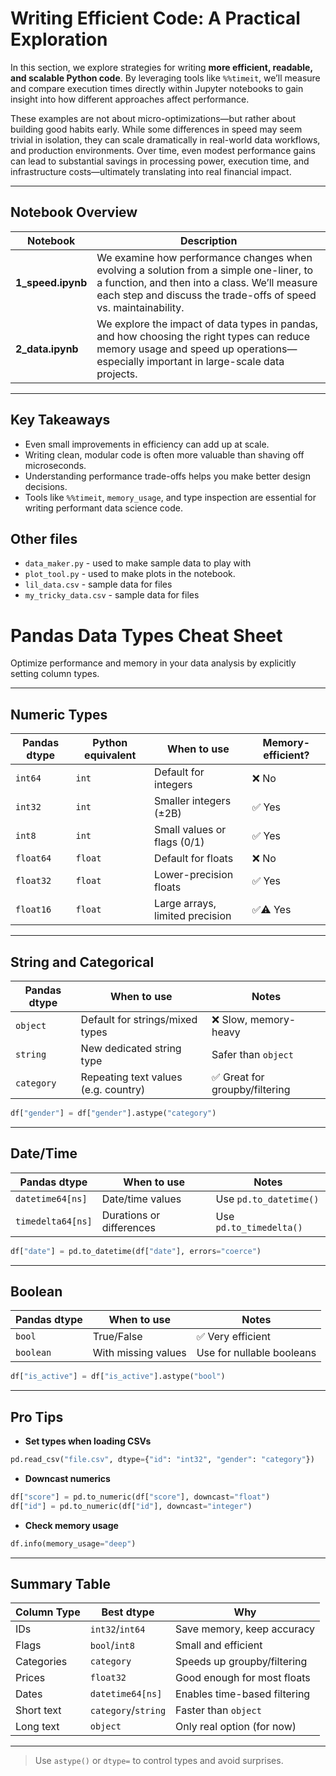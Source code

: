 # Writing Efficient Code: A Practical Exploration

In this section, we explore strategies for writing **more efficient, readable, and scalable Python code**. By leveraging tools like `%%timeit`, we’ll measure and compare execution times directly within Jupyter notebooks to gain insight into how different approaches affect performance.

These examples are not about micro-optimizations—but rather about building good habits early. While some differences in speed may seem trivial in isolation, they can scale dramatically in real-world data workflows, and production environments. Over time, even modest performance gains can lead to substantial savings in processing power, execution time, and infrastructure costs—ultimately translating into real financial impact.


---

## Notebook Overview

| Notebook         | Description |
|------------------|-------------|
| **1_speed.ipynb** | We examine how performance changes when evolving a solution from a simple one-liner, to a function, and then into a class. We’ll measure each step and discuss the trade-offs of speed vs. maintainability. |
| **2_data.ipynb**  | We explore the impact of data types in pandas, and how choosing the right types can reduce memory usage and speed up operations—especially important in large-scale data projects. |

---

## Key Takeaways

- Even small improvements in efficiency can add up at scale.
- Writing clean, modular code is often more valuable than shaving off microseconds.
- Understanding performance trade-offs helps you make better design decisions.
- Tools like `%%timeit`, `memory_usage`, and type inspection are essential for writing performant data science code.

## Other files 
- `data_maker.py` - used to make sample data to play with 
- `plot_tool.py` - used to make plots in the notebook.
- `lil_data.csv` - sample data for files
- `my_tricky_data.csv` - sample data for files

# Pandas Data Types Cheat Sheet

Optimize performance and memory in your data analysis by explicitly setting column types.

---

## Numeric Types

| Pandas dtype | Python equivalent | When to use                     | Memory-efficient? |
|--------------|--------------------|----------------------------------|--------------------|
| `int64`      | `int`              | Default for integers             | ❌ No              |
| `int32`      | `int`              | Smaller integers (±2B)           | ✅ Yes             |
| `int8`       | `int`              | Small values or flags (0/1)      | ✅ Yes             |
| `float64`    | `float`            | Default for floats               | ❌ No              |
| `float32`    | `float`            | Lower-precision floats           | ✅ Yes             |
| `float16`    | `float`            | Large arrays, limited precision  | ✅⚠️ Yes           |

---

## String and Categorical

| Pandas dtype | When to use                              | Notes                          |
|--------------|-------------------------------------------|--------------------------------|
| `object`     | Default for strings/mixed types           | ❌ Slow, memory-heavy          |
| `string`     | New dedicated string type                 | Safer than `object`           |
| `category`   | Repeating text values (e.g. country)      | ✅ Great for groupby/filtering |

```python
df["gender"] = df["gender"].astype("category")
```

---

## Date/Time

| Pandas dtype      | When to use               | Notes                     |
|-------------------|----------------------------|---------------------------|
| `datetime64[ns]`  | Date/time values           | Use `pd.to_datetime()`    |
| `timedelta64[ns]` | Durations or differences   | Use `pd.to_timedelta()`   |

```python
df["date"] = pd.to_datetime(df["date"], errors="coerce")
```

---

## Boolean

| Pandas dtype | When to use        | Notes                          |
|--------------|--------------------|--------------------------------|
| `bool`       | True/False          | ✅ Very efficient               |
| `boolean`    | With missing values | Use for nullable booleans      |

```python
df["is_active"] = df["is_active"].astype("bool")
```

---

## Pro Tips

- **Set types when loading CSVs**
```python
pd.read_csv("file.csv", dtype={"id": "int32", "gender": "category"})
```

- **Downcast numerics**
```python
df["score"] = pd.to_numeric(df["score"], downcast="float")
df["id"] = pd.to_numeric(df["id"], downcast="integer")
```

- **Check memory usage**
```python
df.info(memory_usage="deep")
```

---

## Summary Table

| Column Type | Best dtype         | Why                          |
|-------------|--------------------|-------------------------------|
| IDs         | `int32`/`int64`    | Save memory, keep accuracy    |
| Flags       | `bool`/`int8`      | Small and efficient           |
| Categories  | `category`         | Speeds up groupby/filtering   |
| Prices      | `float32`          | Good enough for most floats   |
| Dates       | `datetime64[ns]`   | Enables time-based filtering  |
| Short text  | `category`/`string`| Faster than `object`          |
| Long text   | `object`           | Only real option (for now)    |

---

> Use `astype()` or `dtype=` to control types and avoid surprises.